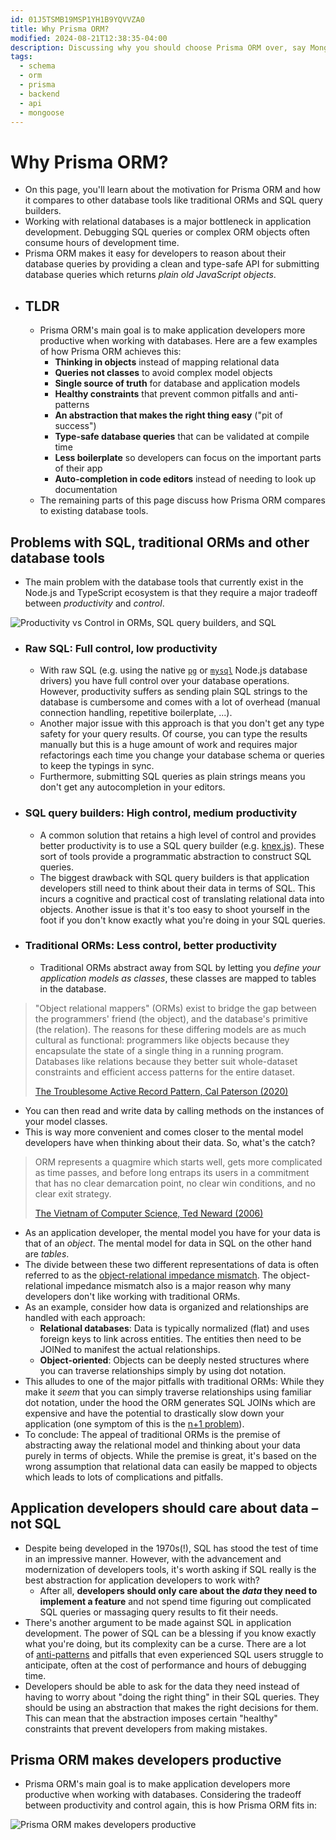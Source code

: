 ```yaml
---
id: 01J5TSMB19MSP1YH1B9YQVVZA0
title: Why Prisma ORM?
modified: 2024-08-21T12:38:35-04:00
description: Discussing why you should choose Prisma ORM over, say Mongoose or Type ORM
tags:
  - schema
  - orm
  - prisma
  - backend
  - api
  - mongoose
---
```

# Why Prisma ORM?
- On this page, you'll learn about the motivation for Prisma ORM and how it compares to other database tools like traditional ORMs and SQL query builders.
- Working with relational databases is a major bottleneck in application development. Debugging SQL queries or complex ORM objects often consume hours of development time.
- Prisma ORM makes it easy for developers to reason about their database queries by providing a clean and type-safe API for submitting database queries which returns _plain old JavaScript objects_.
- ## TLDR[​](https://www.prisma.io/docs/orm/overview/introduction/why-prisma#tldr "Direct link to TLDR")
	- Prisma ORM's main goal is to make application developers more productive when working with databases. Here are a few examples of how Prisma ORM achieves this:
		- **Thinking in objects** instead of mapping relational data
		- **Queries not classes** to avoid complex model objects
		- **Single source of truth** for database and application models
		- **Healthy constraints** that prevent common pitfalls and anti-patterns
		- **An abstraction that makes the right thing easy** ("pit of success")
		- **Type-safe database queries** that can be validated at compile time
		- **Less boilerplate** so developers can focus on the important parts of their app
		- **Auto-completion in code editors** instead of needing to look up documentation
	- The remaining parts of this page discuss how Prisma ORM compares to existing database tools.
## Problems with SQL, traditional ORMs and other database tools[​](https://www.prisma.io/docs/orm/overview/introduction/why-prisma#problems-with-sql-traditional-orms-and-other-database-tools "Direct link to Problems with SQL, traditional ORMs and other database tools")
- The main problem with the database tools that currently exist in the Node.js and TypeScript ecosystem is that they require a major tradeoff between _productivity_ and _control_.

![Productivity vs Control in ORMs, SQL query builders, and SQL](https://www.prisma.io/docs/assets/images/node-js-db-tools-tradeoffs-c36f06c912ebbf87b8a8d88125b4366c.png)

- ### Raw SQL: Full control, low productivity[​](https://www.prisma.io/docs/orm/overview/introduction/why-prisma#raw-sql-full-control-low-productivity "Direct link to Raw SQL: Full control, low productivity")
	- With raw SQL (e.g. using the native [`pg`](https://node-postgres.com/) or [`mysql`](https://github.com/mysqljs/mysql#readme) Node.js database drivers) you have full control over your database operations. However, productivity suffers as sending plain SQL strings to the database is cumbersome and comes with a lot of overhead (manual connection handling, repetitive boilerplate, ...).
	- Another major issue with this approach is that you don't get any type safety for your query results. Of course, you can type the results manually but this is a huge amount of work and requires major refactorings each time you change your database schema or queries to keep the typings in sync.
	- Furthermore, submitting SQL queries as plain strings means you don't get any autocompletion in your editors.
- ### SQL query builders: High control, medium productivity[​](https://www.prisma.io/docs/orm/overview/introduction/why-prisma#sql-query-builders-high-control-medium-productivity "Direct link to SQL query builders: High control, medium productivity")
	- A common solution that retains a high level of control and provides better productivity is to use a SQL query builder (e.g. [knex.js](https://knexjs.org/)). These sort of tools provide a programmatic abstraction to construct SQL queries.
	- The biggest drawback with SQL query builders is that application developers still need to think about their data in terms of SQL. This incurs a cognitive and practical cost of translating relational data into objects. Another issue is that it's too easy to shoot yourself in the foot if you don't know exactly what you're doing in your SQL queries.
- ### Traditional ORMs: Less control, better productivity[​](https://www.prisma.io/docs/orm/overview/introduction/why-prisma#traditional-orms-less-control-better-productivity "Direct link to Traditional ORMs: Less control, better productivity")
	- Traditional ORMs abstract away from SQL by letting you _define your application models as classes_, these classes are mapped to tables in the database.
> "Object relational mappers" (ORMs) exist to bridge the gap between the programmers' friend (the object), and the database's primitive (the relation). The reasons for these differing models are as much cultural as functional: programmers like objects because they encapsulate the state of a single thing in a running program. Databases like relations because they better suit whole-dataset constraints and efficient access patterns for the entire dataset.
> 
> [The Troublesome Active Record Pattern, Cal Paterson (2020)](https://calpaterson.com/activerecord.html)

- You can then read and write data by calling methods on the instances of your model classes.
- This is way more convenient and comes closer to the mental model developers have when thinking about their data. So, what's the catch?

> ORM represents a quagmire which starts well, gets more complicated as time passes, and before long entraps its users in a commitment that has no clear demarcation point, no clear win conditions, and no clear exit strategy.
> 
> [The Vietnam of Computer Science, Ted Neward (2006)](https://blog.codinghorror.com/object-relational-mapping-is-the-vietnam-of-computer-science/)

- As an application developer, the mental model you have for your data is that of an _object_. The mental model for data in SQL on the other hand are _tables_.
- The divide between these two different representations of data is often referred to as the [object-relational impedance mismatch](https://en.wikipedia.org/wiki/Object-relational_impedance_mismatch). The object-relational impedance mismatch also is a major reason why many developers don't like working with traditional ORMs.
- As an example, consider how data is organized and relationships are handled with each approach:
	- **Relational databases**: Data is typically normalized (flat) and uses foreign keys to link across entities. The entities then need to be JOINed to manifest the actual relationships.
	- **Object-oriented**: Objects can be deeply nested structures where you can traverse relationships simply by using dot notation.
- This alludes to one of the major pitfalls with traditional ORMs: While they make it _seem_ that you can simply traverse relationships using familiar dot notation, under the hood the ORM generates SQL JOINs which are expensive and have the potential to drastically slow down your application (one symptom of this is the [n+1 problem](https://stackoverflow.com/questions/97197/what-is-the-n1-selects-problem-in-orm-object-relational-mapping)).
- To conclude: The appeal of traditional ORMs is the premise of abstracting away the relational model and thinking about your data purely in terms of objects. While the premise is great, it's based on the wrong assumption that relational data can easily be mapped to objects which leads to lots of complications and pitfalls.
## Application developers should care about data – not SQL[​](https://www.prisma.io/docs/orm/overview/introduction/why-prisma#application-developers-should-care-about-data--not-sql "Direct link to Application developers should care about data – not SQL")
- Despite being developed in the 1970s(!), SQL has stood the test of time in an impressive manner. However, with the advancement and modernization of developers tools, it's worth asking if SQL really is the best abstraction for application developers to work with?
	- After all, **developers should only care about the _data_ they need to implement a feature** and not spend time figuring out complicated SQL queries or massaging query results to fit their needs.
- There's another argument to be made against SQL in application development. The power of SQL can be a blessing if you know exactly what you're doing, but its complexity can be a curse. There are a lot of [anti-patterns](https://www.slideshare.net/billkarwin/sql-antipatterns-strike-back) and pitfalls that even experienced SQL users struggle to anticipate, often at the cost of performance and hours of debugging time.
- Developers should be able to ask for the data they need instead of having to worry about "doing the right thing" in their SQL queries. They should be using an abstraction that makes the right decisions for them. This can mean that the abstraction imposes certain "healthy" constraints that prevent developers from making mistakes.
## Prisma ORM makes developers productive[​](https://www.prisma.io/docs/orm/overview/introduction/why-prisma#prisma-orm-makes-developers-productive "Direct link to Prisma ORM makes developers productive")
- Prisma ORM's main goal is to make application developers more productive when working with databases. Considering the tradeoff between productivity and control again, this is how Prisma ORM fits in:

![Prisma ORM makes developers productive](https://www.prisma.io/docs/assets/images/prisma-makes-devs-productive-b18ac4ab360d4e3d2b48cfe1b4218b99.png)
